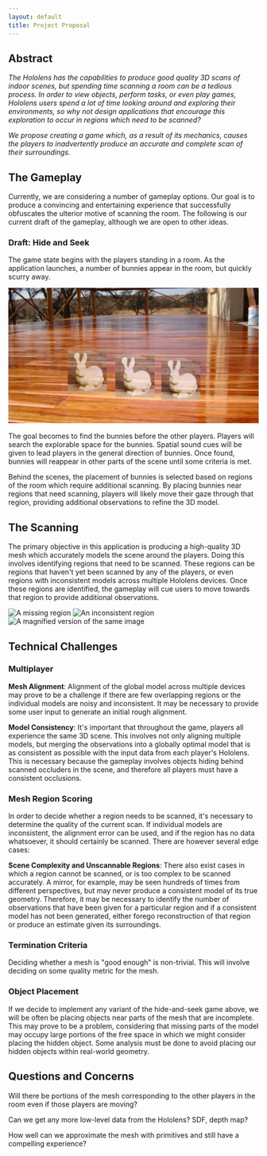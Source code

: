 ```yaml
---
layout: default
title: Project Proposal
---
```


## Abstract

_The Hololens has the capabilities to produce good quality 3D scans of indoor scenes, but spending time scanning a room can be a tedious process. In order to view objects, perform tasks, or even play games, Hololens users spend a lot of time looking around and exploring their environments, so why not design applications that encourage this exploration to occur in regions which need to be scanned?_

_We propose creating a game which, as a result of its mechanics, causes the players to inadvertently produce an accurate and complete scan of their surroundings._

## The Gameplay

Currently, we are considering a number of gameplay options. Our goal is to produce a convincing and entertaining experience that successfully obfuscates the ulterior motive of scanning the room. The following is our current draft of the gameplay, although we are open to other ideas. 

### Draft: Hide and Seek

The game state begins with the players standing in a room. As the application launches, a number of bunnies appear in the room, but quickly scurry away. 

![The start state](images/bunnies.png)

The goal becomes to find the bunnies before the other players. Players will search the explorable space for the bunnies. Spatial sound cues will be given to lead players in the general direction of bunnies. Once found, bunnies will reappear in other parts of the scene until some criteria is met. 

Behind the scenes, the placement of bunnies is selected based on regions of the room which require additional scanning. By placing bunnies near regions that need scanning, players will likely move their gaze through that region, providing additional observations to refine the 3D model.  

## The Scanning

The primary objective in this application is producing a high-quality 3D mesh which accurately models the scene around the players. Doing this involves identifying regions that need to be scanned. These regions can be regions that haven't yet been scanned by any of the players, or even regions with inconsistent models across multiple Hololens devices. Once these regions are identified, the gameplay will cue users to move towards that region to provide additional observations.

![A missing region](images/missing.png)
![An inconsistent region](images/inconsistent.png)
![A magnified version of the same image](images/inconsistent_zoom.png)


## Technical Challenges

### Multiplayer

**Mesh Alignment**:
Alignment of the global model across multiple devices may prove to be a challenge if there are few overlapping regions or the individual models are noisy and inconsistent. It may be necessary to provide some user input to generate an initial rough alignment. 

**Model Consistency**:
It's important that throughout the game, players all experience the same 3D scene. This involves not only aligning multiple models, but merging the observations into a globally optimal model that is as consistent as possible with the input data from each player's Hololens. This is necessary because the gameplay involves objects hiding behind scanned occluders in the scene, and therefore all players must have a consistent occlusions. 

### Mesh Region Scoring

In order to decide whether a region needs to be scanned, it's necessary to determine the quality of the current scan. If individual models are inconsistent, the alignment error can be used, and if the region has no data whatsoever, it should certainly be scanned. There are however several edge cases: 

**Scene Complexity and Unscannable Regions**:
There also exist cases in which a region cannot be scanned, or is too complex to be scanned accurately. A mirror, for example, may be seen hundreds of times from different perspectives, but may never produce a consistent model of its true geometry. Therefore, it may be necessary to identify the number of observations that have been given for a particular region and if a consistent model has not been generated, either forego reconstruction of that region or produce an estimate given its surroundings.

### Termination Criteria
Deciding whether a mesh is "good enough" is non-trivial. This will involve deciding on some quality metric for the mesh. 

### Object Placement
If we decide to implement any variant of the hide-and-seek game above, we will be often be placing objects near parts of the mesh that are incomplete. This may prove to be a problem, considering that missing parts of the model may occupy large portions of the free space in which we might consider placing the hidden object. Some analysis must be done to avoid placing our hidden objects within real-world geometry. 

## Questions and Concerns
Will there be portions of the mesh corresponding to the other players in the room even if those players are moving?

Can we get any more low-level data from the Hololens? SDF, depth map?

How well can we approximate the mesh with primitives and still have a compelling experience?



